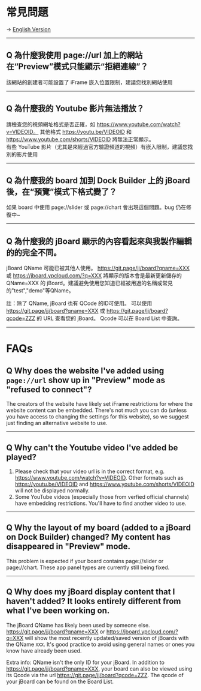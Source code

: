 # 常見問題

-> [English Version](#FAQs)

---

## Q 為什麼我使用 page://url 加上的網站在“Preview”模式只能顯示“拒絕連線”？
該網站的創建者可能設置了 iFrame 嵌入位置限制，建議您找別網站使用

---

## Q 為什麼我的 Youtube 影片無法播放？
請檢查您的視頻網址格式是否正確，如 https://www.youtube.com/watch?v=VIDEOID。 其他格式 https://youtu.be/VIDEOID 和 https://www.youtube.com/shorts/VIDEOID 將無法正常顯示。<br>
有些 YouTube 影片（尤其是來經過官方驗證頻道的視頻）有嵌入限制，建議您找別的影片使用

---

## Q 為什麼我的 board 加到 Dock Builder 上的 jBoard後，在“預覽”模式下格式變了？
如果 board 中使用 page://slider 或 page://chart 會出現這個問題。bug 仍在修復中~ 

---

## Q 為什麼我的 jBoard 顯示的內容看起來與我製作編輯的的完全不同。
jBoard QName 可能已被其他人使用。 https://git.page/jj/board?qname=XXX 或 https://jboard.ypcloud.com/?q=XXX  將顯示的版本會是最新更新儲存的 QName=XXX 的 jBoard。建議避免使用您知道已經被用過的名稱或常見的"test","demo"等QName。

註：除了 QName, jBoard 也有 QCode 的ID可使用。 可以使用 https://git.page/jj/board?qname=XXX 或 https://git.page/jj/board?qcode=ZZZ 的 URL 查看您的 jBoard。 Qcode 可以在 Board List 中查詢。

---

# FAQs
## Q Why does the website I've added using `page://url` show up in "Preview" mode as "refused to connect"?
The creators of the website have likely set iFrame restrictions for where the website content can be embedded. There's not much you can do (unless you have access to changing the settings for this website), so we suggest just finding an alternative website to use. 

---

## Q Why can't the Youtube video I've added be played?
  1. Please check that your video url is in the correct format, e.g. https://www.youtube.com/watch?v=VIDEOID. Other formats such as  https://youtu.be/VIDEOID and https://www.youtube.com/shorts/VIDEOID will not be displayed normally. 
  2. Some YouTube videos (especially those from verfied official channels) have embedding restrictions. You'll have to find another video to use.

---

## Q Why  the layout of my board (added to a jBoard on Dock Builder) changed? My content has disappeared in "Preview" mode. 
  This problem is expected if your board contains page://slider or page://chart. These app panel types are currently still being fixed.

---

## Q Why does my jBoard display content that I haven't added? It looks entirely different from what I've been working on. 
  The jBoard QName has likely been used by someone else. https://git.page/jj/board?qname=XXX or https://jboard.ypcloud.com/?q=XXX will show the most recently updated/saved version of jBoards with the QName `XXX`. It's good practice to avoid using general names or ones you know have already been used. 

Extra info: 
QName isn't the only ID for your jBoard. In addition to https://git.page/jj/board?qname=XXX, your board can also be viewed using its Qcode via the url https://git.page/jj/board?qcode=ZZZ. The qcode of your jBoard can be found on the Board List. 
